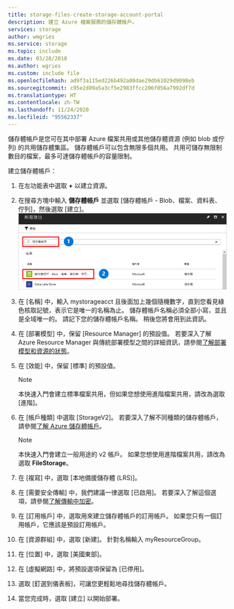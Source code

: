 ```yaml
---
title: storage-files-create-storage-account-portal
description: 建立 Azure 檔案服務的儲存體帳戶。
services: storage
author: wmgries
ms.service: storage
ms.topic: include
ms.date: 03/28/2018
ms.author: wgries
ms.custom: include file
ms.openlocfilehash: ad9f3a115ed226b492a08dae29db61029d9098eb
ms.sourcegitcommit: c95e2d89a5a3cf5e2983ffcc206f056a7992df7d
ms.translationtype: HT
ms.contentlocale: zh-TW
ms.lasthandoff: 11/24/2020
ms.locfileid: "95562337"
---
```

儲存體帳戶是您可在其中部署 Azure 檔案共用或其他儲存體資源 (例如 blob 或佇列) 的共用儲存體集區。 儲存體帳戶可以包含無限多個共用。 共用可儲存無限制數目的檔案，最多可達儲存體帳戶的容量限制。

建立儲存體帳戶：

1. 在左功能表中選取 **+** 以建立資源。
1. 在搜尋方塊中輸入 **儲存體帳戶** 並選取 [儲存體帳戶 - Blob、檔案、資料表、佇列]，然後選取 [建立]。
    ![資源搜尋對話方塊中儲存體帳戶項目外觀的螢幕擷取畫面](../articles/storage/files/media/storage-how-to-use-files-portal/create-storage-account-1.png)

1. 在 [名稱] 中，輸入 mystorageacct 且後面加上幾個隨機數字，直到您看見綠色核取記號，表示它是唯一的名稱為止。 儲存體帳戶名稱必須全部小寫，並且是全域唯一的。 請記下您的儲存體帳戶名稱。 稍後您將會用到此資訊。 
1. 在 [部署模型] 中，保留 [Resource Manager] 的預設值。 若要深入了解 Azure Resource Manager 與傳統部署模型之間的詳細資訊，請參閱[了解部署模型和資源的狀態](../articles/azure-resource-manager/management/deployment-models.md)。
1. 在 [效能] 中，保留 [標準] 的預設值。
    
    > [!NOTE]
    > 本快速入門會建立標準檔案共用，但如果您想使用進階檔案共用，請改為選取 [進階]。

1. 在 [帳戶種類] 中選取 [StorageV2]。 若要深入了解不同種類的儲存體帳戶，請參閱[了解 Azure 儲存體帳戶](../articles/storage/common/storage-account-overview.md?toc=%252fazure%252fstorage%252ffiles%252ftoc.json)。

    > [!NOTE]
    > 本快速入門會建立一般用途的 v2 帳戶。 如果您想使用進階檔案共用，請改為選取 **FileStorage**。

1. 在 [複寫] 中，選取 [本地備援儲存體 (LRS)]。 
1. 在 [需要安全傳輸] 中，我們建議一律選取 [已啟用]。 若要深入了解這個選項，請參閱[了解傳輸中加密](../articles/storage/common/storage-require-secure-transfer.md?toc=%2fazure%2fstorage%2ffiles%2ftoc.json)。
1. 在 [訂用帳戶] 中，選取用來建立儲存體帳戶的訂用帳戶。 如果您只有一個訂用帳戶，它應該是預設訂用帳戶。
1. 在 [資源群組] 中，選取 [新建]。 針對名稱輸入 myResourceGroup。
1. 在 [位置] 中，選取 [美國東部]。
1. 在 [虛擬網路] 中，將預設選項保留為 [已停用]。 
1. 選取 [釘選到儀表板]，可讓您更輕鬆地尋找儲存體帳戶。
1. 當您完成時，選取 [建立] 以開始部署。